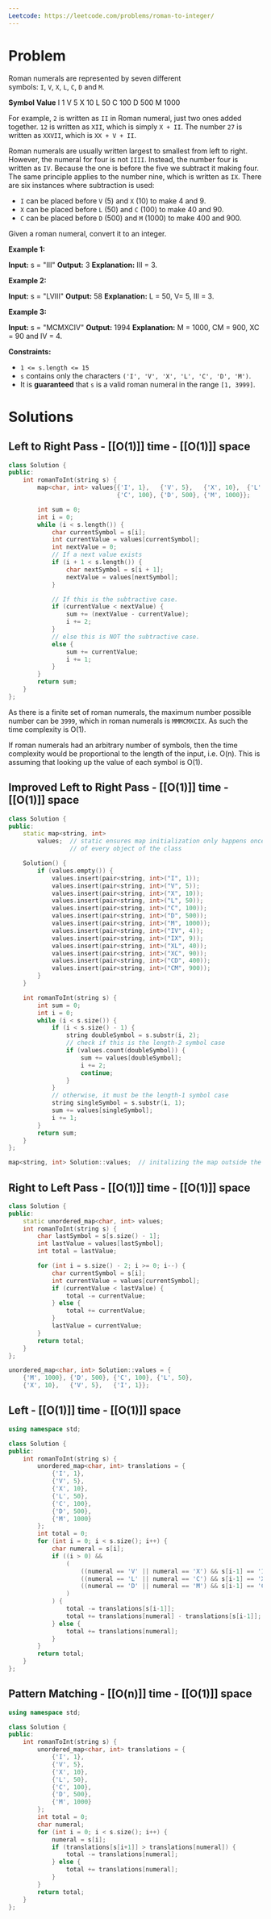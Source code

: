 ```yaml
---
Leetcode: https://leetcode.com/problems/roman-to-integer/
---
```

# Problem
  
Roman numerals are represented by seven different symbols: `I`, `V`, `X`, `L`, `C`, `D` and `M`.

**Symbol**       **Value**
I             1
V             5
X             10
L             50
C             100
D             500
M             1000

For example, `2` is written as `II` in Roman numeral, just two ones added together. `12` is written as `XII`, which is simply `X + II`. The number `27` is written as `XXVII`, which is `XX + V + II`.

Roman numerals are usually written largest to smallest from left to right. However, the numeral for four is not `IIII`. Instead, the number four is written as `IV`. Because the one is before the five we subtract it making four. The same principle applies to the number nine, which is written as `IX`. There are six instances where subtraction is used:

- `I` can be placed before `V` (5) and `X` (10) to make 4 and 9. 
- `X` can be placed before `L` (50) and `C` (100) to make 40 and 90. 
- `C` can be placed before `D` (500) and `M` (1000) to make 400 and 900.

Given a roman numeral, convert it to an integer.

**Example 1:**

**Input:** s = "III"
**Output:** 3
**Explanation:** III = 3.

**Example 2:**

**Input:** s = "LVIII"
**Output:** 58
**Explanation:** L = 50, V= 5, III = 3.

**Example 3:**

**Input:** s = "MCMXCIV"
**Output:** 1994
**Explanation:** M = 1000, CM = 900, XC = 90 and IV = 4.

**Constraints:**

- `1 <= s.length <= 15`
- `s` contains only the characters `('I', 'V', 'X', 'L', 'C', 'D', 'M')`.
- It is **guaranteed** that `s` is a valid roman numeral in the range `[1, 3999]`.

# Solutions

## Left to Right Pass - [[O(1)]] time - [[O(1)]] space

```cpp
class Solution {
public:
    int romanToInt(string s) {
        map<char, int> values{{'I', 1},   {'V', 5},   {'X', 10},  {'L', 50},
                              {'C', 100}, {'D', 500}, {'M', 1000}};

        int sum = 0;
        int i = 0;
        while (i < s.length()) {
            char currentSymbol = s[i];
            int currentValue = values[currentSymbol];
            int nextValue = 0;
            // If a next value exists
            if (i + 1 < s.length()) {
                char nextSymbol = s[i + 1];
                nextValue = values[nextSymbol];
            }

            // If this is the subtractive case.
            if (currentValue < nextValue) {
                sum += (nextValue - currentValue);
                i += 2;
            }
            // else this is NOT the subtractive case.
            else {
                sum += currentValue;
                i += 1;
            }
        }
        return sum;
    }
};
```

As there is a finite set of roman numerals, the maximum number possible number can be `3999`, which in roman numerals is `MMMCMXCIX`. As such the time complexity is O(1).

If roman numerals had an arbitrary number of symbols, then the time complexity would be proportional to the length of the input, i.e. O(n). This is assuming that looking up the value of each symbol is O(1).

## Improved Left to Right Pass - [[O(1)]] time - [[O(1)]] space

```cpp
class Solution {
public:
    static map<string, int>
        values;  // static ensures map initialization only happens once instead
                 // of every object of the class

    Solution() {
        if (values.empty()) {
            values.insert(pair<string, int>("I", 1));
            values.insert(pair<string, int>("V", 5));
            values.insert(pair<string, int>("X", 10));
            values.insert(pair<string, int>("L", 50));
            values.insert(pair<string, int>("C", 100));
            values.insert(pair<string, int>("D", 500));
            values.insert(pair<string, int>("M", 1000));
            values.insert(pair<string, int>("IV", 4));
            values.insert(pair<string, int>("IX", 9));
            values.insert(pair<string, int>("XL", 40));
            values.insert(pair<string, int>("XC", 90));
            values.insert(pair<string, int>("CD", 400));
            values.insert(pair<string, int>("CM", 900));
        }
    }

    int romanToInt(string s) {
        int sum = 0;
        int i = 0;
        while (i < s.size()) {
            if (i < s.size() - 1) {
                string doubleSymbol = s.substr(i, 2);
                // check if this is the length-2 symbol case
                if (values.count(doubleSymbol)) {
                    sum += values[doubleSymbol];
                    i += 2;
                    continue;
                }
            }
            // otherwise, it must be the length-1 symbol case
            string singleSymbol = s.substr(i, 1);
            sum += values[singleSymbol];
            i += 1;
        }
        return sum;
    }
};

map<string, int> Solution::values;  // initalizing the map outside the class
```

## Right to Left Pass - [[O(1)]] time - [[O(1)]] space

```cpp
class Solution {
public:
    static unordered_map<char, int> values;
    int romanToInt(string s) {
        char lastSymbol = s[s.size() - 1];
        int lastValue = values[lastSymbol];
        int total = lastValue;

        for (int i = s.size() - 2; i >= 0; i--) {
            char currentSymbol = s[i];
            int currentValue = values[currentSymbol];
            if (currentValue < lastValue) {
                total -= currentValue;
            } else {
                total += currentValue;
            }
            lastValue = currentValue;
        }
        return total;
    }
};

unordered_map<char, int> Solution::values = {
    {'M', 1000}, {'D', 500}, {'C', 100}, {'L', 50},
    {'X', 10},   {'V', 5},   {'I', 1}};
```

## Left - [[O(1)]] time - [[O(1)]] space

```cpp
using namespace std;

class Solution {
public:
    int romanToInt(string s) {
        unordered_map<char, int> translations = {
            {'I', 1},
            {'V', 5},
            {'X', 10},
            {'L', 50},
            {'C', 100},
            {'D', 500},
            {'M', 1000}
        };
        int total = 0;
        for (int i = 0; i < s.size(); i++) {
            char numeral = s[i];
            if ((i > 0) &&
                (
                    ((numeral == 'V' || numeral == 'X') && s[i-1] == 'I') ||
                    ((numeral == 'L' || numeral == 'C') && s[i-1] == 'X') ||
                    ((numeral == 'D' || numeral == 'M') && s[i-1] == 'C')
                )
            ) {
                total -= translations[s[i-1]];
                total += translations[numeral] - translations[s[i-1]];
            } else {
                total += translations[numeral];
            }
        }
        return total;
    }
};
```

## Pattern Matching - [[O(n)]] time - [[O(1)]] space

```cpp
using namespace std;

class Solution {
public:
    int romanToInt(string s) {
        unordered_map<char, int> translations = {
            {'I', 1},
            {'V', 5},
            {'X', 10},
            {'L', 50},
            {'C', 100},
            {'D', 500},
            {'M', 1000}
        };
        int total = 0;
        char numeral;
        for (int i = 0; i < s.size(); i++) {
            numeral = s[i];
            if (translations[s[i+1]] > translations[numeral]) {
                total -= translations[numeral];
            } else {
                total += translations[numeral];
            }
        }
        return total;
    }
};
```